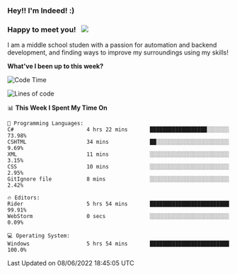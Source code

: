 ### Hey!! I'm Indeed! :) 

### Happy to meet you! &nbsp; ![](https://visitor-badge.glitch.me/badge?page_id=Indeedornot.Indeedornot)

I am a middle school studen with a passion for automation and backend development, and finding ways to improve my surroundings using my skills!

**What've I been up to this week?** 

<!--START_SECTION:waka-->
![Code Time](http://img.shields.io/badge/Code%20Time-0%20secs-blue)

![Lines of code](https://img.shields.io/badge/From%20Hello%20World%20I%27ve%20Written-715%20Thousand%20lines%20of%20code-blue)

📊 **This Week I Spent My Time On** 

```text
💬 Programming Languages: 
C#                       4 hrs 22 mins       ██████████████████░░░░░░░   73.98% 
CSHTML                   34 mins             ██░░░░░░░░░░░░░░░░░░░░░░░   9.69% 
XML                      11 mins             ░░░░░░░░░░░░░░░░░░░░░░░░░   3.15% 
CSS                      10 mins             ░░░░░░░░░░░░░░░░░░░░░░░░░   2.95% 
GitIgnore file           8 mins              ░░░░░░░░░░░░░░░░░░░░░░░░░   2.42%

🔥 Editors: 
Rider                    5 hrs 54 mins       █████████████████████████   99.91% 
WebStorm                 0 secs              ░░░░░░░░░░░░░░░░░░░░░░░░░   0.09%

💻 Operating System: 
Windows                  5 hrs 54 mins       █████████████████████████   100.0%

```


 Last Updated on 08/06/2022 18:45:05 UTC
<!--END_SECTION:waka-->
